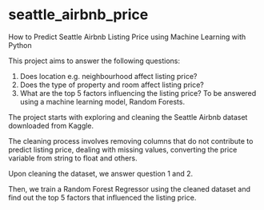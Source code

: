 # seattle_airbnb_price
How to Predict Seattle Airbnb Listing Price using Machine Learning with Python

This project aims to answer the following questions:
1. Does location e.g. neighbourhood affect listing price?
2. Does the type of property and room affect listing price?
3. What are the top 5 factors influencing the listing price? To be answered using a machine learning model, Random Forests.

The project starts with exploring and cleaning the Seattle Airbnb dataset downloaded from Kaggle. 

The cleaning process involves removing columns that do not contribute to predict listing price, dealing with missing values, converting the price variable from string to float and others. 

Upon cleaning the dataset, we answer question 1 and 2. 

Then, we train a Random Forest Regressor using the cleaned dataset and find out the top 5 factors that influenced the listing price. 